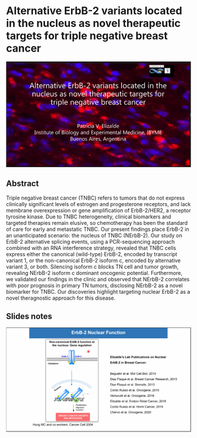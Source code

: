 # Alternative ErbB-2 variants located in the nucleus as novel therapeutic targets for triple negative breast cancer

![Main](Slides/main_inv10.png)

## Abstract

Triple negative breast cancer (TNBC) refers to tumors that do not express clinically significant levels of estrogen and progesterone receptors, and lack membrane overexpression or gene amplification of ErbB-2/HER2, a receptor tyrosine kinase. Due to TNBC heterogeneity, clinical biomarkers and targeted therapies remain elusive, so chemotherapy has been the standard of care for early and metastatic TNBC. Our present findings place ErbB-2 in an unanticipated scenario: the nucleus of TNBC (NErbB-2). Our study on ErbB-2 alternative splicing events, using a PCR-sequencing approach combined with an RNA interference strategy, revealed that TNBC cells express either the canonical (wild-type) ErbB-2, encoded by transcript variant 1, or the non-canonical ErbB-2 isoform c, encoded by alternative variant 3, or both. Silencing isoform c blocks TN cell and tumor growth, revealing NErbB-2 isoform c dominant oncogenic potential. Furthermore, we validated our findings in the clinic and observed that NErbB-2 correlates with poor prognosis in primary TN tumors, disclosing NErbB-2 as a novel biomarker for TNBC. Our discoveries highlight targeting nuclear ErbB-2 as a novel theragnostic approach for this disease.

## Slides notes

![Slide_1](Slides/slide1_inv10.png)
